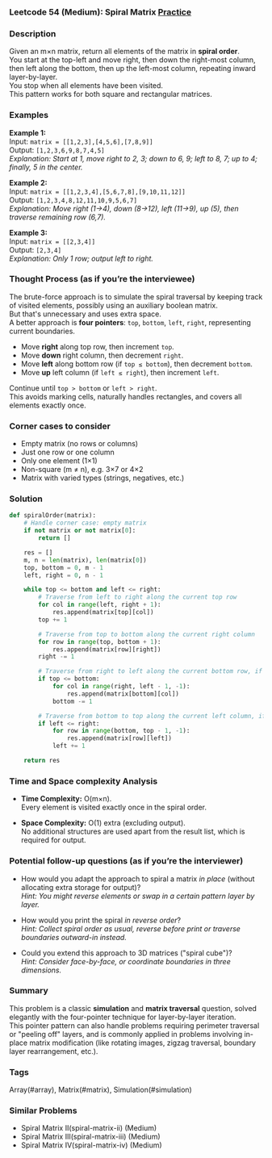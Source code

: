 ### Leetcode 54 (Medium): Spiral Matrix [Practice](https://leetcode.com/problems/spiral-matrix)

### Description  
Given an m×n matrix, return all elements of the matrix in **spiral order**.  
You start at the top-left and move right, then down the right-most column, then left along the bottom, then up the left-most column, repeating inward layer-by-layer.  
You stop when all elements have been visited.  
This pattern works for both square and rectangular matrices.

### Examples  

**Example 1:**  
Input: `matrix = [[1,2,3],[4,5,6],[7,8,9]]`  
Output: `[1,2,3,6,9,8,7,4,5]`  
*Explanation: Start at 1, move right to 2, 3; down to 6, 9; left to 8, 7; up to 4; finally, 5 in the center.*

**Example 2:**  
Input: `matrix = [[1,2,3,4],[5,6,7,8],[9,10,11,12]]`  
Output: `[1,2,3,4,8,12,11,10,9,5,6,7]`  
*Explanation: Move right (1→4), down (8→12), left (11→9), up (5), then traverse remaining row (6,7).*

**Example 3:**  
Input: `matrix = [[2,3,4]]`  
Output: `[2,3,4]`  
*Explanation: Only 1 row; output left to right.*

### Thought Process (as if you’re the interviewee)  
The brute-force approach is to simulate the spiral traversal by keeping track of visited elements, possibly using an auxiliary boolean matrix.  
But that's unnecessary and uses extra space.  
A better approach is **four pointers**: `top`, `bottom`, `left`, `right`, representing current boundaries.

- Move **right** along top row, then increment `top`.
- Move **down** right column, then decrement `right`.
- Move **left** along bottom row (if `top ≤ bottom`), then decrement `bottom`.
- Move **up** left column (if `left ≤ right`), then increment `left`.

Continue until `top > bottom` or `left > right`.  
This avoids marking cells, naturally handles rectangles, and covers all elements exactly once.

### Corner cases to consider  
- Empty matrix (no rows or columns)
- Just one row or one column
- Only one element (1×1)
- Non-square (m ≠ n), e.g. 3×7 or 4×2
- Matrix with varied types (strings, negatives, etc.)

### Solution

```python
def spiralOrder(matrix):
    # Handle corner case: empty matrix
    if not matrix or not matrix[0]:
        return []

    res = []
    m, n = len(matrix), len(matrix[0])
    top, bottom = 0, m - 1
    left, right = 0, n - 1

    while top <= bottom and left <= right:
        # Traverse from left to right along the current top row
        for col in range(left, right + 1):
            res.append(matrix[top][col])
        top += 1

        # Traverse from top to bottom along the current right column
        for row in range(top, bottom + 1):
            res.append(matrix[row][right])
        right -= 1

        # Traverse from right to left along the current bottom row, if still within bounds
        if top <= bottom:
            for col in range(right, left - 1, -1):
                res.append(matrix[bottom][col])
            bottom -= 1

        # Traverse from bottom to top along the current left column, if still within bounds
        if left <= right:
            for row in range(bottom, top - 1, -1):
                res.append(matrix[row][left])
            left += 1

    return res
```

### Time and Space complexity Analysis  

- **Time Complexity:** O(m×n).  
  Every element is visited exactly once in the spiral order.

- **Space Complexity:** O(1) extra (excluding output).  
  No additional structures are used apart from the result list, which is required for output.

### Potential follow-up questions (as if you’re the interviewer)  

- How would you adapt the approach to spiral a matrix _in place_ (without allocating extra storage for output)?  
  *Hint: You might reverse elements or swap in a certain pattern layer by layer.*

- How would you print the spiral _in reverse order_?  
  *Hint: Collect spiral order as usual, reverse before print or traverse boundaries outward-in instead.*

- Could you extend this approach to 3D matrices ("spiral cube")?  
  *Hint: Consider face-by-face, or coordinate boundaries in three dimensions.*

### Summary
This problem is a classic **simulation** and **matrix traversal** question, solved elegantly with the four-pointer technique for layer-by-layer iteration.  
This pointer pattern can also handle problems requiring perimeter traversal or "peeling off" layers, and is commonly applied in problems involving in-place matrix modification (like rotating images, zigzag traversal, boundary layer rearrangement, etc.).

### Tags
Array(#array), Matrix(#matrix), Simulation(#simulation)

### Similar Problems
- Spiral Matrix II(spiral-matrix-ii) (Medium)
- Spiral Matrix III(spiral-matrix-iii) (Medium)
- Spiral Matrix IV(spiral-matrix-iv) (Medium)